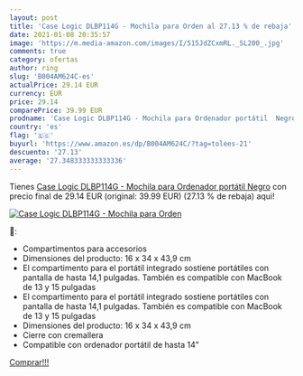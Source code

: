 ```yaml
---
layout: post
title: 'Case Logic DLBP114G - Mochila para Orden al 27.13 % de rebaja'
date: 2021-01-08 20:35:57
image: 'https://m.media-amazon.com/images/I/515JdZCxmRL._SL200_.jpg'
comments: true
category: ofertas
author: ring
slug: 'B004AM624C-es'
actualPrice: 29.14 EUR
currency: EUR
price: 29.14
comparePrice: 39.99 EUR
prodname: 'Case Logic DLBP114G - Mochila para Ordenador portátil  Negro'
country: 'es'
flag: '🇪🇸'
buyurl: 'https://www.amazon.es/dp/B004AM624C/?tag=tolees-21'
descuento: '27.13'
average: '27.348333333333336'
---
```


Tienes [Case Logic DLBP114G - Mochila para Ordenador portátil  Negro](https://www.amazon.es/dp/B004AM624C/?tag=tolees-21) con precio final de  29.14 EUR (original: 39.99 EUR) (27.13 %  de rebaja) aqui!

[![Case Logic DLBP114G - Mochila para Orden](https://m.media-amazon.com/images/I/515JdZCxmRL._SL200_.jpg)](https://www.amazon.es/dp/B004AM624C/?tag=tolees-21)

🔎:

- Compartimentos para accesorios
- Dimensiones del producto: 16 x 34 x 43,9 cm
- El compartimento para el portátil integrado sostiene portátiles con pantalla de hasta 14,1 pulgadas. También es compatible con MacBook de 13 y 15 pulgadas
- El compartimento para el portátil integrado sostiene portátiles con pantalla de hasta 14,1 pulgadas. También es compatible con MacBook de 13 y 15 pulgadas
- Dimensiones del producto: 16 x 34 x 43,9 cm
- Cierre con cremallera
- Compatible con ordenador portátil de hasta 14"

[Comprar!!!](https://www.amazon.es/dp/B004AM624C/?tag=tolees-21)
